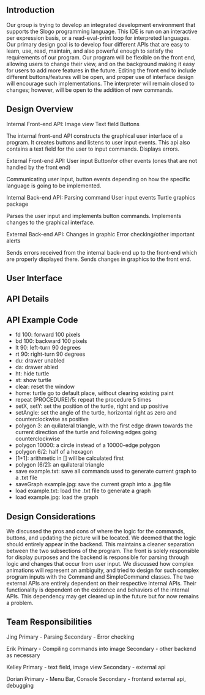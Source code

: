 ## Introduction

Our group is trying to develop an integrated development environment that supports the Slogo programming language. This IDE is run on an interactive per expression basis, or a read-eval-print loop for interpreted languages. Our primary design goal is to develop four different APIs that are easy to learn, use, read, maintain, and also powerful enough to satisfy the requirements of our program. Our program will be flexible on the front end, allowing users to change their view, and on the background making it easy for users to add more features in the future. Editing the front end to include different buttons/features will be open, and proper use of interface design will encourage such implementations. The interpreter will remain closed to changes; however, will be open to the addition of new commands. 


## Design Overview

Internal Front-end API:
Image view
Text field
Buttons

The internal front-end API constructs the graphical user interface of a program. It creates buttons and listens to user input events. This api also contains a text field for the user to input commands. Displays errors. 

External Front-end API:
User input
Button/or other events (ones that are not handled by the front end)

Communicating user input, button events depending on how the specific language is going to be implemented. 

Internal Back-end API:
Parsing command
User input events
Turtle graphics package

Parses the user input and implements button commands. Implements changes to the graphical interface. 

External Back-end API:
Changes in graphic
Error checking/other important alerts

Sends errors received from the internal back-end up to the front-end which are properly displayed there. Sends changes in graphics to the front end.  
	
## User Interface

## API Details

## API Example Code
 * fd 100: forward 100 pixels
 * bd 100: backward 100 pixels
 * lt 90: left-turn 90 degrees
 * rt 90: right-turn 90 degrees
 * du: drawer unabled
 * da: drawer abled
 * ht: hide turtle
 * st: show turtle
 * clear: reset the window
 * home: turtle go to default place, without clearing existing paint
 * repeat (PROCEDURE)/5: repeat the procedure 5 times
 * setX, setY: set the position of the turtle, right and up positive
 * setAngle: set the angle of the turtle, horizontal right as zero and counterclockwise as positive
 * polygon 3: an quilateral triangle, with the first edge drawn towards the current direction of the turtle and following edges going counterclockwise
 * polygon 10000: a circle instead of a 10000-edge polygon
 * polygon 6/2: half of a hexagon
 * [1+1]: arithmetic in [] will be calculated first
 * polygon [6/2]: an quilateral triangle
 * save example.txt: save all commands used to generate current graph to a .txt file
 * saveGraph example.jpg: save the current graph into a .jpg file
 * load example.txt: load the .txt file to generate a graph
 * load example.jpg: load the graph

## Design Considerations

We discussed the pros and cons of where the logic for the commands, buttons, and updating the picture will be located. We deemed that the logic should entirely appear in the backend. This maintains a cleaner separation between the two subsections of the program. The front is solely responsible for display purposes and the backend is responsible for parsing through logic and changes that occur from user input. We discussed how complex animations will represent an ambiguity, and tried to design for such complex program inputs with the Command and SimpleCommand classes. The two external APIs are entirely dependent on their respective internal APIs. Their functionality is dependent on the existence and behaviors of the internal APIs. This dependency may get cleared up in the future but for now remains a problem. 

## Team Responsibilities

Jing
Primary - Parsing
Secondary - Error checking

Erik 
Primary - Compiling commands into image
Secondary - other backend as necessary


Kelley
Primary - text field, image view
Secondary - external api


Dorian
Primary - Menu Bar, Console
Secondary - frontend external api, debugging
